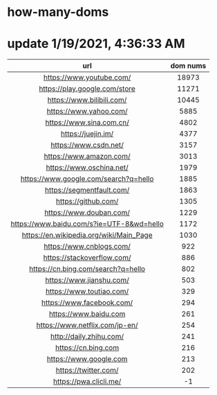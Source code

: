# how-many-doms

# update 1/19/2021, 4:36:33 AM

url | dom nums
:-: | :-:
https://www.youtube.com/ | 18973
https://play.google.com/store | 11271
https://www.bilibili.com/ | 10445
https://www.yahoo.com/ | 5885
https://www.sina.com.cn/ | 4802
https://juejin.im/ | 4377
https://www.csdn.net/ | 3157
https://www.amazon.com/ | 3013
https://www.oschina.net/ | 1979
https://www.google.com/search?q=hello | 1885
https://segmentfault.com/ | 1863
https://github.com/ | 1305
https://www.douban.com/ | 1229
https://www.baidu.com/s?ie=UTF-8&wd=hello | 1172
https://en.wikipedia.org/wiki/Main_Page | 1030
https://www.cnblogs.com/ | 922
https://stackoverflow.com/ | 886
https://cn.bing.com/search?q=hello | 802
https://www.jianshu.com/ | 503
https://www.toutiao.com/ | 329
https://www.facebook.com/ | 294
https://www.baidu.com | 261
https://www.netflix.com/jp-en/ | 254
http://daily.zhihu.com/ | 241
https://cn.bing.com | 216
https://www.google.com | 213
https://twitter.com/ | 202
https://pwa.clicli.me/ | -1
